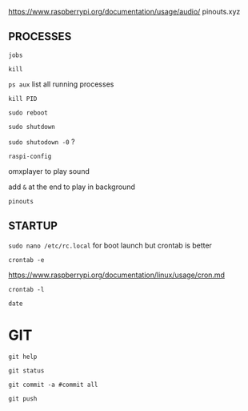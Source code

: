 https://www.raspberrypi.org/documentation/usage/audio/
pinouts.xyz


## PROCESSES
`jobs`

`kill`

`ps aux` list all running processes

`kill PID`

`sudo reboot`

`sudo shutdown`

`sudo shutodown -0` ?

`raspi-config`

omxplayer to play sound

add `&` at the end to play in background

`pinouts`

## STARTUP
`sudo nano /etc/rc.local` for boot launch but crontab is better

`crontab -e`

https://www.raspberrypi.org/documentation/linux/usage/cron.md

`crontab -l`

`date`

# GIT
`git help`

`git status`

`git commit -a #commit all`

`git push`
